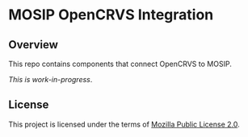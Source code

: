 # MOSIP OpenCRVS Integration

## Overview
This repo contains components that connect OpenCRVS to MOSIP. 

_This is work-in-progress_.

## License
This project is licensed under the terms of [Mozilla Public License 2.0](LICENSE).

